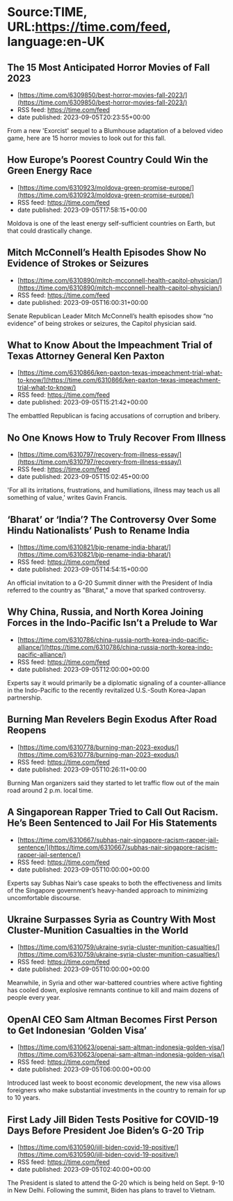 # Source:TIME, URL:https://time.com/feed, language:en-UK

## The 15 Most Anticipated Horror Movies of Fall 2023
 - [https://time.com/6309850/best-horror-movies-fall-2023/](https://time.com/6309850/best-horror-movies-fall-2023/)
 - RSS feed: https://time.com/feed
 - date published: 2023-09-05T20:23:55+00:00

From a new 'Exorcist' sequel to a Blumhouse adaptation of a beloved video game, here are 15 horror movies to look out for this fall.

## How Europe’s Poorest Country Could Win the Green Energy Race
 - [https://time.com/6310923/moldova-green-promise-europe/](https://time.com/6310923/moldova-green-promise-europe/)
 - RSS feed: https://time.com/feed
 - date published: 2023-09-05T17:58:15+00:00

Moldova is one of the least energy self-sufficient countries on Earth, but that could drastically change.

## Mitch McConnell’s Health Episodes Show No Evidence of Strokes or Seizures
 - [https://time.com/6310890/mitch-mcconnell-health-capitol-physician/](https://time.com/6310890/mitch-mcconnell-health-capitol-physician/)
 - RSS feed: https://time.com/feed
 - date published: 2023-09-05T16:00:31+00:00

Senate Republican Leader Mitch McConnell’s health episodes show “no evidence” of being strokes or seizures, the Capitol physician said.

## What to Know About the Impeachment Trial of Texas Attorney General Ken Paxton
 - [https://time.com/6310866/ken-paxton-texas-impeachment-trial-what-to-know/](https://time.com/6310866/ken-paxton-texas-impeachment-trial-what-to-know/)
 - RSS feed: https://time.com/feed
 - date published: 2023-09-05T15:21:42+00:00

The embattled Republican is facing accusations of corruption and bribery.

## No One Knows How to Truly Recover From Illness
 - [https://time.com/6310797/recovery-from-illness-essay/](https://time.com/6310797/recovery-from-illness-essay/)
 - RSS feed: https://time.com/feed
 - date published: 2023-09-05T15:02:45+00:00

'For all its irritations, frustrations, and humiliations, illness may teach us all something of value,' writes Gavin Francis.

## ‘Bharat’ or ‘India’? The Controversy Over Some Hindu Nationalists’ Push to Rename India
 - [https://time.com/6310821/bjp-rename-india-bharat/](https://time.com/6310821/bjp-rename-india-bharat/)
 - RSS feed: https://time.com/feed
 - date published: 2023-09-05T14:54:15+00:00

An official invitation to a G-20 Summit dinner with the President of India referred to the country as "Bharat," a move that sparked controversy.

## Why China, Russia, and North Korea Joining Forces in the Indo-Pacific Isn’t a Prelude to War
 - [https://time.com/6310786/china-russia-north-korea-indo-pacific-alliance/](https://time.com/6310786/china-russia-north-korea-indo-pacific-alliance/)
 - RSS feed: https://time.com/feed
 - date published: 2023-09-05T12:00:00+00:00

Experts say it would primarily be a diplomatic signaling of a counter-alliance in the Indo-Pacific to the recently revitalized U.S.-South Korea-Japan partnership.

## Burning Man Revelers Begin Exodus After Road Reopens
 - [https://time.com/6310778/burning-man-2023-exodus/](https://time.com/6310778/burning-man-2023-exodus/)
 - RSS feed: https://time.com/feed
 - date published: 2023-09-05T10:26:11+00:00

Burning Man organizers said they started to let traffic flow out of the main road around 2 p.m. local time.

## A Singaporean Rapper Tried to Call Out Racism. He’s Been Sentenced to Jail For His Statements
 - [https://time.com/6310667/subhas-nair-singapore-racism-rapper-jail-sentence/](https://time.com/6310667/subhas-nair-singapore-racism-rapper-jail-sentence/)
 - RSS feed: https://time.com/feed
 - date published: 2023-09-05T10:00:00+00:00

Experts say Subhas Nair’s case speaks to both the effectiveness and limits of the Singapore government’s heavy-handed approach to minimizing uncomfortable discourse.

## Ukraine Surpasses Syria as Country With Most Cluster-Munition Casualties in the World
 - [https://time.com/6310759/ukraine-syria-cluster-munition-casualties/](https://time.com/6310759/ukraine-syria-cluster-munition-casualties/)
 - RSS feed: https://time.com/feed
 - date published: 2023-09-05T10:00:00+00:00

Meanwhile, in Syria and other war-battered countries where active fighting has cooled down, explosive remnants continue to kill and maim dozens of people every year.

## OpenAI CEO Sam Altman Becomes First Person to Get Indonesian ‘Golden Visa’
 - [https://time.com/6310623/openai-sam-altman-indonesia-golden-visa/](https://time.com/6310623/openai-sam-altman-indonesia-golden-visa/)
 - RSS feed: https://time.com/feed
 - date published: 2023-09-05T06:00:00+00:00

Introduced last week to boost economic development, the new visa allows foreigners who make substantial investments in the country to remain for up to 10 years.

## First Lady Jill Biden Tests Positive for COVID-19 Days Before President Joe Biden’s G-20 Trip
 - [https://time.com/6310590/jill-biden-covid-19-positive/](https://time.com/6310590/jill-biden-covid-19-positive/)
 - RSS feed: https://time.com/feed
 - date published: 2023-09-05T02:40:00+00:00

The President is slated to attend the G-20 which is being held on Sept. 9-10 in New Delhi. Following the summit, Biden has plans to travel to Vietnam.

